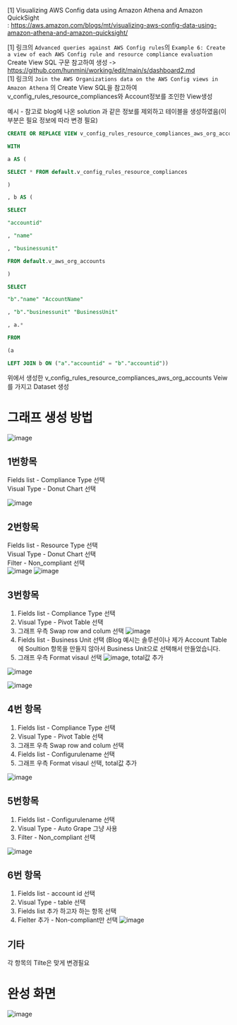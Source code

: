 [1] Visualizing AWS Config data using Amazon Athena and Amazon QuickSight   
  : https://aws.amazon.com/blogs/mt/visualizing-aws-config-data-using-amazon-athena-and-amazon-quicksight/   

[1] 링크의 `Advanced queries against AWS Config rules`의 `Example 6: Create a view of each AWS Config rule and resource compliance evaluation` Create View SQL 구문 참고하여 생성     ->  https://github.com/hunmini/working/edit/main/s/dashboard2.md  
[1] 링크의 `Join the AWS Organizations data on the AWS Config views in Amazon Athena` 의 Create View SQL을 참고하여 v_config_rules_resource_compliances와 Account정보를 조인한 View생성

예시 - 참고로 blog에 나온 solution 과 같은 정보를 제외하고 테이블을 생성하였음(이 부분은 필요 정보에 따라 변경 필요)
```sql
CREATE OR REPLACE VIEW v_config_rules_resource_compliances_aws_org_accounts AS

WITH

a AS (

SELECT * FROM default.v_config_rules_resource_compliances

)

, b AS (

SELECT

"accountid"

, "name"

, "businessunit"

FROM default.v_aws_org_accounts

)

SELECT

"b"."name" "AccountName"

, "b"."businessunit" "BusinessUnit"

, a.*

FROM

(a

LEFT JOIN b ON ("a"."accountid" = "b"."accountid"))
```


위에서 생성한 v_config_rules_resource_compliances_aws_org_accounts Veiw를 가지고 Dataset 생성




# 그래프 생성 방법
![image](https://user-images.githubusercontent.com/42329161/155921838-b7471d6a-5f8b-4ecc-a0bf-df9ee1f419c3.png)


## 1번항목

Fields list - Compliance Type 선택    
Visual Type - Donut Chart 선택

![image](https://user-images.githubusercontent.com/42329161/155927576-78f659c9-9354-4aa7-9dc3-fbb7deada2b4.png)


   
## 2번항목
Fields list - Resource Type 선택    
Visual Type - Donut Chart 선택   
Filter - Non_compliant 선택   
![image](https://user-images.githubusercontent.com/42329161/155928503-5a548f72-14b4-4164-a573-86f81330a7bb.png)
![image](https://user-images.githubusercontent.com/42329161/155928461-91f559f4-55df-4b84-a470-231b7a856ce2.png)

   

## 3번항목
1) Fields list - Compliance Type 선택     
2) Visual Type - Pivot Table 선택      
3) 그래프 우측 Swap row and colum 선택 ![image](https://user-images.githubusercontent.com/42329161/155938874-93b7ccc4-33b4-4ea3-abbd-89bc1a8c1d2e.png)   
4) Fields list - Business Unit 선택 (Blog 예시는 솔루션이나 제가 Account Table에 Soultion 항목을 만들지 않아서 Business Unit으로 선택해서 만들었습니다.      
5) 그래프 우측 Format visaul 선택 ![image](https://user-images.githubusercontent.com/42329161/155939235-a3506e9e-9afb-4ccc-b877-c61893beae3a.png), total값 추가   

      
![image](https://user-images.githubusercontent.com/42329161/155939283-1175b081-80d1-4913-84cc-d495aa422b2f.png)
   
![image](https://user-images.githubusercontent.com/42329161/155939329-3252b4b1-f848-4c75-b75b-5f446b8b5ce1.png)



## 4번 항목
1) Fields list - Compliance Type 선택     
2) Visual Type - Pivot Table 선택      
3) 그래프 우측 Swap row and colum 선택
4) Fields list - Configurulename 선택
5) 그래프 우측 Format visaul 선택, total값 추가   

![image](https://user-images.githubusercontent.com/42329161/155940558-75d6f884-3e9e-4022-a7ba-8bc732986ea6.png)


   
   
## 5번항목
1) Fields list - Configurulename 선택     
2) Visual Type - Auto Grape 그냥 사용   
3) Filter - Non_compliant 선택   

![image](https://user-images.githubusercontent.com/42329161/155940812-6eb2cb69-d4b9-48f6-8035-06f7cc93c655.png)

   
   
   
## 6번 항목
1) Fields list - account id 선택   
2) Visual Type - table 선택
3) Fields list 추가 하고자 하는 항목 선택
4) Fielter 추가 - Non-compliant만 선택 
![image](https://user-images.githubusercontent.com/42329161/155941325-8bb05983-9a68-4409-82ff-d67b1d9ab3bf.png)   
   
  
  
## 기타
각 항목의 Tilte은 맞게 변경필요



# 완성 화면

![image](https://user-images.githubusercontent.com/42329161/155941967-f515414a-4640-4fbb-92c2-8dd0b2107d70.png)
